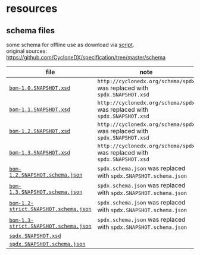 # resources

## schema files

some schema for offline use as download via [script](../tools/schema-downloader/download.php).  
original sources: https://github.com/CycloneDX/specification/tree/master/schema

| file | note |
| ---  | --- |
| [`bom-1.0.SNAPSHOT.xsd`](bom-1.0.SNAPSHOT.xsd) | `http://cyclonedx.org/schema/spdx` was replaced with `spdx.SNAPSHOT.xsd` |
| [`bom-1.1.SNAPSHOT.xsd`](bom-1.1.SNAPSHOT.xsd) | `http://cyclonedx.org/schema/spdx` was replaced with `spdx.SNAPSHOT.xsd` |
| [`bom-1.2.SNAPSHOT.xsd`](bom-1.2.SNAPSHOT.xsd) | `http://cyclonedx.org/schema/spdx` was replaced with `spdx.SNAPSHOT.xsd` |
| [`bom-1.3.SNAPSHOT.xsd`](bom-1.3.SNAPSHOT.xsd) | `http://cyclonedx.org/schema/spdx` was replaced with `spdx.SNAPSHOT.xsd` |
| [`bom-1.2.SNAPSHOT.schema.json`](bom-1.2.SNAPSHOT.schema.json) | `spdx.schema.json` was replaced with `spdx.SNAPSHOT.schema.json` |
| [`bom-1.3.SNAPSHOT.schema.json`](bom-1.3.SNAPSHOT.schema.json) | `spdx.schema.json` was replaced with `spdx.SNAPSHOT.schema.json` |
| [`bom-1.2-strict.SNAPSHOT.schema.json`](bom-1.2-strict.SNAPSHOT.schema.json) | `spdx.schema.json` was replaced with `spdx.SNAPSHOT.schema.json` |
| [`bom-1.3-strict.SNAPSHOT.schema.json`](bom-1.3-strict.SNAPSHOT.schema.json) | `spdx.schema.json` was replaced with `spdx.SNAPSHOT.schema.json` |
| [`spdx.SNAPSHOT.xsd`](spdx.SNAPSHOT.xsd) | |
| [`spdx.SNAPSHOT.schema.json`](spdx.SNAPSHOT.schema.json) | |

